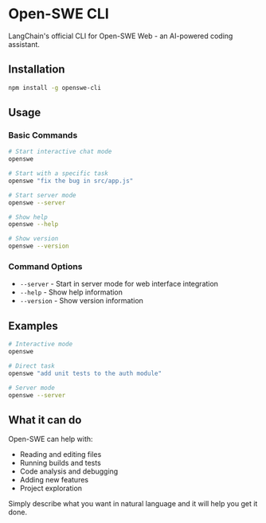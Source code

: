 # Open-SWE CLI

LangChain's official CLI for Open-SWE Web - an AI-powered coding assistant.

## Installation

```bash
npm install -g openswe-cli
```

## Usage

### Basic Commands

```bash
# Start interactive chat mode
openswe

# Start with a specific task
openswe "fix the bug in src/app.js"

# Start server mode
openswe --server

# Show help
openswe --help

# Show version
openswe --version
```

### Command Options

- `--server` - Start in server mode for web interface integration
- `--help` - Show help information
- `--version` - Show version information

## Examples

```bash
# Interactive mode
openswe

# Direct task
openswe "add unit tests to the auth module"

# Server mode
openswe --server
```

## What it can do

Open-SWE can help with:

- Reading and editing files
- Running builds and tests
- Code analysis and debugging
- Adding new features
- Project exploration

Simply describe what you want in natural language and it will help you get it done.
